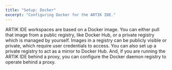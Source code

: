 ```yaml
---
title: "Setup: Docker"
excerpt: "Configuring Docker for the ARTIK IDE."
---
```

ARTIK IDE workspaces are based on a Docker image. You can either pull that image from a public registry, like Docker Hub, or a private registry which is managed by yourself. Images in a registry can be publicly visible or private, which require user credentials to access. You can also set up a private registry to act as a mirror to Docker Hub. And, if you are running the ARTIK IDE behind a proxy, you can configure the Docker daemon registry to operate behind a proxy.

